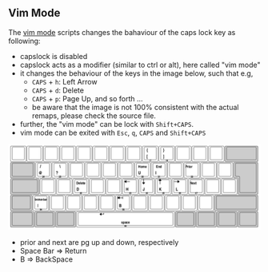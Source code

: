 
## Vim Mode 

The [vim mode](./vim_mode.ahk) scripts changes the bahaviour of the caps lock key as following: 

- capslock is disabled
- capslock acts as a modifier (similar to ctrl or alt), here called "vim mode"
- it changes the behaviour of the keys in the image below, such that e.g,
    - `CAPS` + `h`: Left Arrow
    - `CAPS` + `d`: Delete
    - `CAPS` + `p`: Page Up, and so forth ...
    - be aware that the image is not 100% consistent with the actual remaps, please check the source file.
- further, the "vim mode" can be lock with `Shift+CAPS`.
- vim mode can be exited with `Esc`, `q`, `CAPS` and `Shift+CAPS`

![](./keyboard_layout.png)

- prior and next are pg up and down, respectively
- Space Bar => Return
- B => BackSpace